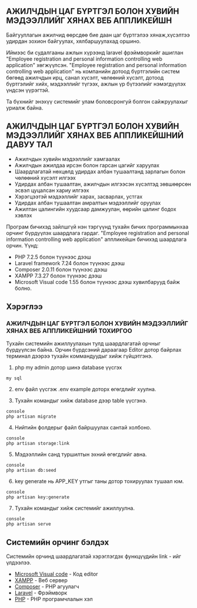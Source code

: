 ## АЖИЛЧДЫН ЦАГ БҮРТГЭЛ БОЛОН ХУВИЙН МЭДЭЭЛЛИЙГ ХЯНАХ ВЕБ АППЛИКЕЙШН
Байгууллагын ажилчид өөрсдөө бие даан цаг бүртгэлээ хянаж,хүсэлтээ удирдан зохион байгуулах, хялбаршуулахад оршино.

Иймээс би судалгааны ажлын хүрээнд laravel фрэймворкийг ашиглан "Employee registration and personal information controlling web application" хөгжүүлсэн. "Employee registration and personal   information controlling web application" нь компанийн дотоод бүртгэлийн систем бөгөөд ажилчдын ирц, санал хүсэлт, чөлөөний хүсэлт, дотоод бүртгэлийг хийх, мэдээллийг түгээх, ажлын үр бүтээлийг нэмэгдүүлэх үндсэн үүрэгтэй.

Та бүхнийг энэхүү системийг улам боловсронгуй болгон сайжруулахыг уриалж байна.


## АЖИЛЧДЫН ЦАГ БҮРТГЭЛ БОЛОН ХУВИЙН МЭДЭЭЛЛИЙГ ХЯНАХ ВЕБ АППЛИКЕЙШНИЙ ДАВУУ ТАЛ

- Ажилчдын хувийн мэдээллийг хамгаалах
- Ажилчдын ажилдаа ирсэн болон гарсан цагийг харуулах
- Шаардлагатай нөхцөлд удирдах албан тушаалтанд зарлагын болон чөлөөний хүсэлт илгээх
- Удирдах албан тушаалтан, ажилчдын илгээсэн хүсэлтэд зөвшөөрсөн эсвэл цуцалсан хариу илгээх
- Хэрэгцээтэй мэдээллийг харах, засварлах, устгах
- Удирдах албан тушаалтан амралтын мэдээллийг оруулах
- Ажилтан цалингийн хуудсаар дамжуулан, өөрийн цалинг бодох хэвлэх



Програм бичихэд зайлшгүй нэн тэргүүнд тухайн бичих программынхаа орчинг бүрдүүлэх шаардлага гардаг. "Employee registration and personal information controlling web application" аппликейшн бичихэд шаардлага орчин. Үүнд:


- PHP 7.2.5 болон түүнээс дээш
- Laravel framework 7.24 болон түүнээс дээш
- Composer 2.0.11 болон түүнээс дээш
- XAMPP 7.3.27 болон түүнээс дээш
- Microsoft Visual code 1.55 болон түүнээс дээш хувилбарууд байж болно.


## Хэрэглээ

### АЖИЛЧДЫН ЦАГ БҮРТГЭЛ БОЛОН ХУВИЙН МЭДЭЭЛЛИЙГ ХЯНАХ ВЕБ АППЛИКЕЙШНИЙ ТОХИРГОО

Тухайн системийн ажиллуулахын тулд шаардлагатай орчныг бүрдүүлсэн байна. Орчин бүрдсэний дараагаар Editor дотор байрлах терминал дээрээ тухайн коммандуудыг хийж гүйцэтгэнэ.

1. php my admin дотор шинэ database үүсгэх
```
my sql
```

2. env файл үүсгэж .env example доторх өгөгдлийг хуулна.


3. Тухайн командыг хийж database дээр table үүсгэнэ.
```
console
php artisan migrate
```

4. Нийтийн фолдерыг файл байршуулах сантай холбоно.
```
console
php artisan storage:link
```

5. Мэдээллийн санд туршилтын эхний өгөгдлийг авна.

```
console
php artisan db:seed
```

6. key generate нь APP_KEY утгыг таны дотор тохируулах тушаал юм.

```
console
php artisan key:generate
```

7. Тухайн командыг хийж системийг ажиллуулна.

```
console
php artisan serve
```


## Системийн орчинг бэлдэх
Системийн орчинд шаардлагатай хэрэглэгдэх функцүүдийн link - ийг үлдээлээ.

-   [Microsoft Visual code](https://code.visualstudio.com/) - Код editor
-   [XAMPP](https://www.apachefriends.org/index.html) -  Веб сервер
-   [Composer](https://getcomposer.org/) - PHP агуулагч
-   [Laravel](https://laravel.com/) - Фрэймворк
-   [PHP](https://www.php.net/) - PHP програмчлалын хэл
